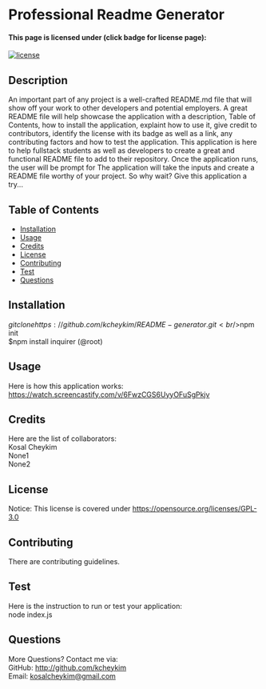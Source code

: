 # Professional Readme Generator

#### This page is licensed under (click badge for license page): 
[![license](https://img.shields.io/badge/License-GPL-yellow.svg)](https://opensource.org/licenses/GPL-3.0)

## Description
An important part of any project is a well-crafted README.md file that will show off your work to other developers and potential employers. A great README file will help showcase the application with a description, Table of Contents, how to install the application, explaint how to use it, give credit to contributors, identify the license with its badge as well as a link, any contributing factors and how to test the application. This application is here to help fullstack students as well as developers to create a great and functional README file to add to their repository. Once the application runs, the user will be prompt for The application will take the inputs and create a README file worthy of your project. So why wait? Give this application a try...

## Table of Contents
* [Installation](#installation)
* [Usage](#usage)
* [Credits](#credits)
* [License](#license) 
* [Contributing](#contributing)
* [Test](#test)  
* [Questions](#questions)

## Installation
$git clone https://github.com/kcheykim/README-generator.git<br />$npm init<br />$npm install inquirer (@root)<br />

## Usage
Here is how this application works:  
https://watch.screencastify.com/v/6FwzCGS6UyyOFuSgPkjv

## Credits
Here are the list of collaborators:  
Kosal Cheykim<br />None1<br />None2<br />

## License
Notice: This license is covered under https://opensource.org/licenses/GPL-3.0

## Contributing
There are contributing guidelines.

## Test
Here is the instruction to run or test your application:  
node index.js

## Questions
More Questions? Contact me via:  
GitHub: http://github.com/kcheykim  
Email: kosalcheykim@gmail.com
